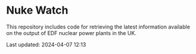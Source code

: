 # Nuke Watch

This repository includes code for retrieving the latest information available on the output of EDF nuclear power plants in the UK.

Last updated: 2024-04-07 12:13